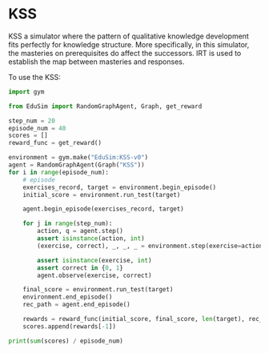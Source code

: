 # KSS

KSS a simulator where the pattern of qualitative knowledge development fits perfectly for knowledge structure. More specifically, in this simulator, the masteries on prerequisites do affect the successors.
IRT is used to establish the map between masteries and responses.

To use the KSS:

```python
import gym

from EduSim import RandomGraphAgent, Graph, get_reward

step_num = 20
episode_num = 40
scores = []
reward_func = get_reward()

environment = gym.make("EduSim:KSS-v0")
agent = RandomGraphAgent(Graph("KSS"))
for i in range(episode_num):
    # episode
    exercises_record, target = environment.begin_episode()
    initial_score = environment.run_test(target)

    agent.begin_episode(exercises_record, target)

    for j in range(step_num):
        action, q = agent.step()
        assert isinstance(action, int)
        (exercise, correct), _, _, _ = environment.step(exercise=action)

        assert isinstance(exercise, int)
        assert correct in {0, 1}
        agent.observe(exercise, correct)

    final_score = environment.run_test(target)
    environment.end_episode()
    rec_path = agent.end_episode()

    rewards = reward_func(initial_score, final_score, len(target), rec_path)
    scores.append(rewards[-1])

print(sum(scores) / episode_num)
```